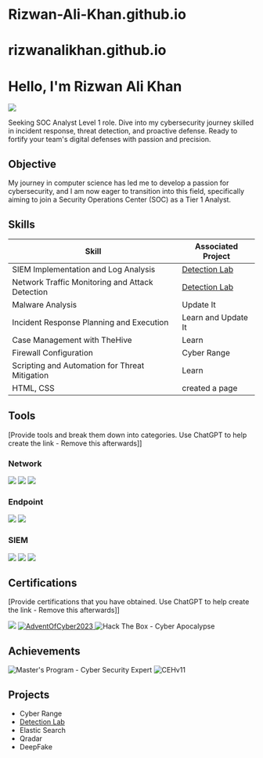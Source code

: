 # Rizwan-Ali-Khan.github.io
# rizwanalikhan.github.io
# Hello, I'm Rizwan Ali Khan
<a href="https://www.linkedin.com/in/patanrizwanalikhan"/><img src="https://img.shields.io/badge/-LinkedIn-0072b1?&style=for-the-badge&logo=linkedin&logoColor=white" /></a>

Seeking SOC Analyst Level 1 role. Dive into my cybersecurity journey skilled in incident response, threat detection, and proactive defense. Ready to fortify your team's digital defenses with passion and precision.

## Objective
My journey in computer science has led me to develop a passion for cybersecurity, and I am now eager to transition into this field, specifically aiming to join a Security Operations Center (SOC) as a Tier 1 Analyst.

## Skills

| Skill                                         | Associated Project         |
|-----------------------------------------------|----------------------------|
| SIEM Implementation and Log Analysis          | <a href="https://github.com/soc-l1/Detection-Lab/blob/main/README.md">Detection Lab</a>|
| Network Traffic Monitoring and Attack Detection | <a href="https://google.com">Detection Lab</a>|
| Malware Analysis                                | Update It|
| Incident Response Planning and Execution      | Learn and Update It|
| Case Management with TheHive                  | Learn|
| Firewall Configuration                         | Cyber Range |
| Scripting and Automation for Threat Mitigation | Learn|
| HTML, CSS                                       | created a page |

## Tools
[Provide tools and break them down into categories. Use ChatGPT to help create the link - Remove this afterwards]]

### Network
<div>
    <img src="https://img.shields.io/badge/-Wireshark-1679A7?&style=for-the-badge&logo=Wireshark&logoColor=white" />
    <img src="https://img.shields.io/badge/-Suricata-EF3B2D?&style=for-the-badge&logo=Suricata&logoColor=white" />
    <img src="https://img.shields.io/badge/-Zeek-777BB4?&style=for-the-badge&logo=Zeek&logoColor=white" />
</div>

### Endpoint
<div>
    <img src="https://img.shields.io/badge/-Microsoft_Defender_for_Endpoint-00A4EF?&style=for-the-badge&logo=Microsoft&logoColor=white" />
    <img src="https://img.shields.io/badge/-Velociraptor-4B275F?&style=for-the-badge&logo=Velociraptor&logoColor=white" />
</div>

### SIEM
<div>
    <img src="https://img.shields.io/badge/-Microsoft_Sentinel-0078D4?&style=for-the-badge&logo=Microsoft&logoColor=white" />
    <img src="https://img.shields.io/badge/-Splunk-000000?&style=for-the-badge&logo=Splunk&logoColor=white" />
    <img src="https://img.shields.io/badge/-Elastic-005571?&style=for-the-badge&logo=Elastic&logoColor=white" />
</div>

## Certifications
[Provide certifications that you have obtained. Use ChatGPT to help create the link - Remove this afterwards]]
<div>
<img src="https://img.shields.io/badge/-Security%2B-FF0000?&style=for-the-badge&logo=CompTIA&logoColor=white" />
    <a href="https://tryhackme.com/room/adventofcyber2023">
    <img src="https://img.shields.io/badge/-AdventOfCyber2023-007BFF?&style=for-the-badge&logo=TryHackMe&logoColor=white" alt="AdventOfCyber2023">
</a>

<img src="https://img.shields.io/badge/-Cyber%20Apocalypse-009900?style=for-the-badge&logo=HackTheBox&logoColor=white" alt="Hack The Box - Cyber Apocalypse">


</div>

## Achievements

<div>
<img src="https://img.shields.io/badge/Master's%20Program-Cyber%20Security%20Expert-808080?style=for-the-badge&logo=simplilearn&logoColor=white" alt="Master's Program - Cyber Security Expert">
<img src="https://img.shields.io/badge/-CEHv11-FF0000?style=for-the-badge&logo=ec-council&logoColor=white" alt="CEHv11">


</div>


## Projects
- Cyber Range
- <a href="https://github.com/soc-l1/Detection-Lab/blob/main/README.md">Detection Lab</a>
- Elastic Search
- Qradar
- DeepFake
